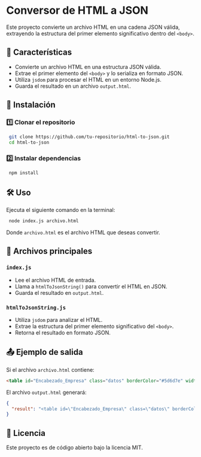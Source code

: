 # Conversor de HTML a JSON

Este proyecto convierte un archivo HTML en una cadena JSON válida, extrayendo la estructura del primer elemento significativo dentro del `<body>`.

## 📌 Características
- Convierte un archivo HTML en una estructura JSON válida.
- Extrae el primer elemento del `<body>` y lo serializa en formato JSON.
- Utiliza `jsdom` para procesar el HTML en un entorno Node.js.
- Guarda el resultado en un archivo `output.html`.

## 🚀 Instalación

### 1️⃣ Clonar el repositorio
```sh
 git clone https://github.com/tu-repositorio/html-to-json.git
 cd html-to-json
```

### 2️⃣ Instalar dependencias
```sh
 npm install
```

## 🛠️ Uso

Ejecuta el siguiente comando en la terminal:
```sh
 node index.js archivo.html
```
Donde `archivo.html` es el archivo HTML que deseas convertir.

## 📂 Archivos principales

### `index.js`
- Lee el archivo HTML de entrada.
- Llama a `htmlToJsonString()` para convertir el HTML en JSON.
- Guarda el resultado en `output.html`.

### `htmlToJsonString.js`
- Utiliza `jsdom` para analizar el HTML.
- Extrae la estructura del primer elemento significativo del `<body>`.
- Retorna el resultado en formato JSON.

## 📤 Ejemplo de salida
Si el archivo `archivo.html` contiene:
```html
<table id="Encabezado_Empresa" class="datos" borderColor="#5d6d7e" width="99%" border="1" style="font-size: 10px;"> <tbody> </tbody> </table>
```
El archivo `output.html` generará:
```json
{
  "result": "<table id=\"Encabezado_Empresa\" class=\"datos\" borderColor=\"#5d6d7e\" width=\"99%\" border=\"1\" style=\"font-size: 10px;\"> <tbody> </tbody> </table>"
}
```

## 📜 Licencia
Este proyecto es de código abierto bajo la licencia MIT.

